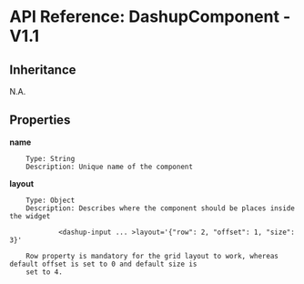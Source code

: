# API Reference: DashupComponent - V1.1

## Inheritance
N.A.

## Properties

**name**
        
        Type: String
        Description: Unique name of the component
        
**layout**

        Type: Object
        Description: Describes where the component should be places inside the widget
     
                <dashup-input ... >layout='{"row": 2, "offset": 1, "size": 3}'
                
        Row property is mandatory for the grid layout to work, whereas default offset is set to 0 and default size is 
        set to 4.